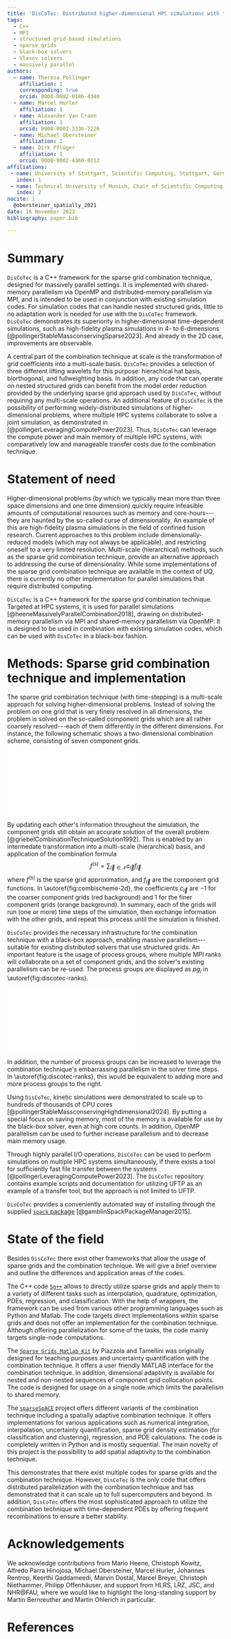 ```yaml
---
title: 'DisCoTec: Distributed higher-dimensional HPC simulations with the sparse grid combination technique'
tags:
  - C++
  - MPI
  - structured grid-based simulations
  - sparse grids
  - black-box solvers
  - Vlasov solvers
  - massively parallel
authors:
  - name: Theresa Pollinger
    affiliation: 1 
    corresponding: true
    orcid: 0000-0002-0186-4340
  - name: Marcel Hurler
    affiliation: 1
  - name: Alexander Van Craen
    affiliation: 1 
    orcid: 0000-0002-3336-7226
  - name: Michael Obersteiner
    affiliation: 2
  - name: Dirk Pflüger
    affiliation: 1 
    orcid: 0000-0002-4360-0212
affiliations:
 - name: University of Stuttgart, Scientific Computing, Stuttgart, Germany
   index: 1
 - name: Technical University of Munich, Chair of Scientific Computing, Munich, Germany
   index: 2
nocite: |
  @obersteiner_spatially_2021
date: 16 November 2023
bibliography: paper.bib

---
```


# Summary

`DisCoTec` is a C++ framework for the sparse grid combination technique,
designed for massively parallel settings.
It is implemented with shared-memory parallelism via OpenMP and
distributed-memory parallelism via MPI, and is intended to be used in
conjunction with existing simulation codes.
For simulation codes that can handle nested structured grids, little to no
adaptation work is needed for use with the `DisCoTec` framework.
`DisCoTec` demonstrates its superiority in higher-dimensional time-dependent
simulations, such as high-fidelity plasma simulations in 4- to 6-dimensions
[@pollingerStableMassconservingSparse2023].
And already in the 2D case, improvements are observable.

A central part of the combination technique at scale is the transformation of
grid coefficients into a multi-scale basis.
`DisCoTec` provides a selection of three different lifting wavelets for this
purpose: hierachical hat basis, biorthogonal, and fullweighting basis.
In addition, any code that can operate on nested structured grids can benefit
from the model order reduction provided by the underlying sparse grid approach
used by `DisCoTec`, without requiring any multi-scale operations.
An additional feature of `DisCoTec` is the possibility of performing
widely-distributed simulations of higher-dimensional problems, where multiple
HPC systems collaborate to solve a joint simulation, as demonstrated in [@pollingerLeveragingComputePower2023].
Thus, `DisCoTec` can leverage the compute power and main memory of multiple HPC
systems, with comparatively low and manageable transfer costs due to the
combination technique.

# Statement of need

Higher-dimensional problems (by which we typically mean more than three space
dimensions and one time dimension) quickly require infeasible amounts of
computational resources such as memory and core-hours---they are haunted by the
so-called curse of dimensionality.
An example of this are high-fidelity plasma simulations in the field of confined
fusion research.
Current approaches to this problem include dimensionally-reduced models
(which may not always be applicable), and restricting oneself to a very limited resolution.
Multi-scale (hierarchical) methods, such as the sparse grid combination
technique, provide an alternative approach to addressing the curse of dimensionality.
While some implementations of the sparse grid combination technique are
available in the context of UQ, there is currently no other implementation for
parallel simulations that require distributed computing.

`DisCoTec` is a C++ framework for the sparse grid combination technique.
Targeted at HPC systems, it is used for parallel simulations [@heeneMassivelyParallelCombination2018],
drawing on distributed-memory parallelism via MPI and shared-memory parallelism 
via OpenMP.
It is designed to be used in combination with existing simulation codes,
which can be used with `DisCoTec` in a black-box fashion.


# Methods: Sparse grid combination technique and implementation

The sparse grid combination technique (with time-stepping) is a multi-scale
approach for solving higher-dimensional problems.
Instead of solving the problem on one grid that is very finely resolved in all dimensions,
the problem is solved on the so-called component grids which are all rather
coarsely resolved---each of them differently in the different dimensions.
For instance, the following schematic shows a two-dimensional combination scheme, 
consisting of seven component grids.

![Combination scheme in two dimensions with $\vec{l}_{min} = (2,1)$ and $\vec{l}_{max} = (5,4)$, periodic boundary conditions. Figure first published in  [@pollingerStableMassconservingHighdimensional2024]. \label{fig:combischeme-2d}](gfx/combischeme-2d.pdf)

By updating each other's information throughout the simulation, the component grids
still obtain an accurate solution of the overall problem [@griebelCombinationTechniqueSolution1992].
This is enabled by an intermedate transformation into a multi-scale (hierarchical)
basis, and application of the combination formula
$$ f^{(\text{s})} = \sum_{\vec{l} \in \mathcal{I} } c_{\vec{l}} f_{\vec{l}} $$
where $f^{(\text{s})}$ is the sparse grid approximation, and $f_{\vec{l}}$ are
the component grid functions.
In \autoref{fig:combischeme-2d}, the coefficients $c_{\vec{l}}$ are $-1$ for the coarser
component grids (red background) and $1$ for the finer component grids (orange
background).
In summary, each of the grids will run (one or more) time steps of the simulation,
then exchange information with the other grids, and repeat this process until
the simulation is finished.

`DisCoTec` provides the necessary infrastructure for the combination technique
with a black-box approach, enabling massive parallelism---suitable for existing
distributed solvers that use structured grids.
An important feature is the usage of process groups, where multiple MPI ranks
will collaborate on a set of component grids, and the solver's existing
parallelism can be re-used.
The process groups are displayed as $pg_i$ in \autoref{fig:discotec-ranks}.

![`DisCoTec` process groups: Each black square denotes one MPI rank. The ranks are grouped into the so-called process groups. Distributed operations in `DisCoTec` require either communication in the process group, or perpendicular to it---there is no need for global communication or synchronization, which avoids a major scaling bottleneck. The manager rank is optional. Figure first published in  [@pollingerStableMassconservingHighdimensional2024]. \label{fig:discotec-ranks}](gfx/discotec-ranks.pdf)

In addition, the number of process groups can be increased to leverage the
combination technique's embarrassing parallelism in the solver time steps.
In \autoref{fig:discotec-ranks}, this would be equivalent to adding more and more 
process groups to the right.

Using `DisCoTec`, kinetic simulations were demonstrated to scale up to hundreds
of thousands of CPU cores [@pollingerStableMassconservingHighdimensional2024].
By putting a special focus on saving memory, most of the memory is available for
use by the black-box solver, even at high core counts.
In addition, OpenMP parallelism can be used to further increase parallelism and
to decrease main memory usage.

Through highly parallel I/O operations, `DisCoTec` can be used to perform
simulations on multiple HPC systems simultaneously, if there exists a tool for
sufficiently fast file transfer between the systems [@pollingerLeveragingComputePower2023].
The `DisCoTec` repository contains example scripts and documentation for
utilizing UFTP as an example of a transfer tool, but the approach is not limited
to UFTP.

`DisCoTec` provides a conveniently automated way of installing through the supplied
[`spack` package](https://github.com/spack/spack/blob/develop/var/spack/repos/builtin/packages/discotec/package.py)
[@gamblinSpackPackageManager2015].

# State of the field

Besides `DisCoTec` there exist other frameworks that allow the usage of sparse grids and the combination technique. We will give a brief overview and outline the differences and application areas of the codes.

The C++ code [`Sg++`](https://github.com/SGpp/SGpp) allows to directly utilize sparse grids and apply them to a variety of different tasks such as interpolation, quadrature, optimization, PDEs,  regression, and classification. With the help of wrappers, the framework can be used from various other programming languages such as Python and Matlab. The code targets direct implementations within sparse grids and does not offer an implementation for the combination technique. Although offering parallelization for some of the tasks, the code mainly targets single-node computations.

The [`Sparse Grids Matlab Kit`](https://github.com/lorenzo-tamellini/sparse-grids-matlab-kit) by Piazzola and Tamellini was originally designed for teaching purposes and uncertainty quantification with the combination technique. It offers a user friendly MATLAB interface for the combination technique. In addition, dimensional adaptivity is available for nested and non-nested sequences of component grid collocation points. The code is designed for usage on a single node which limits the parallelism to shared memory. 

The [`sparseSpACE`](https://github.com/obersteiner/sparseSpACE) project offers different variants of the combination technique including a spatially adaptive combination technique. It offers implementations for various applications such as numerical integration, interpolation, uncertainty quantification, sparse grid density estimation (for classification and clustering), regression, and PDE calculations. The code is completely written in Python and is mostly sequential. The main novelty of this project is the possibility to add spatial adaptivity to the combination technique. 

This demonstrates that there exist multiple codes for sparse grids and the combination technique. However, `DisCoTec` is the only code that offers distributed parallelization with the combination technique and has demonstrated that it can scale up to full supercomputers and beyond. In addition, `DisCoTec` offers the most sophisticated approach to utilize the combination technique with time-dependent PDEs by offering frequent recombinations to ensure a better stability.

# Acknowledgements

We acknowledge contributions from Mario Heene, Christoph Kowitz, Alfredo Parra
Hinojosa, Michael Obersteiner,
Marcel Hurler, Johannes Rentrop, Keerthi Gaddameedi, Marvin Dostal,
Marcel Breyer, Christoph Niethammer, Philipp Offenhäuser,
and support from HLRS, LRZ, JSC, and NHR@FAU, where we would like to highlight
the long-standing support by Martin Bernreuther and Martin Ohlerich in particular.

# References
